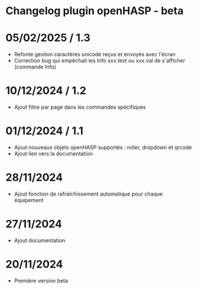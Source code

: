 # Changelog plugin openHASP - beta

# 05/02/2025 / 1.3
 - Refonte gestion caractères unicode reçus et envoyés avec l'écran
 - Correction bug qui empêchait les Info xxx.text ou xxx.val de s'afficher (commande Info)

# 10/12/2024 / 1.2
 - Ajout filtre par page dans les commandes spécifiques

# 01/12/2024 / 1.1
 - Ajout nouveaux objets openHASP supportés : roller, dropdown et qrcode
 - Ajout lien vers la documentation 

# 28/11/2024
- Ajout fonction de rafraîchissement automatique pour chaque équipement

# 27/11/2024
- Ajout documentation

# 20/11/2024
- Première version beta

